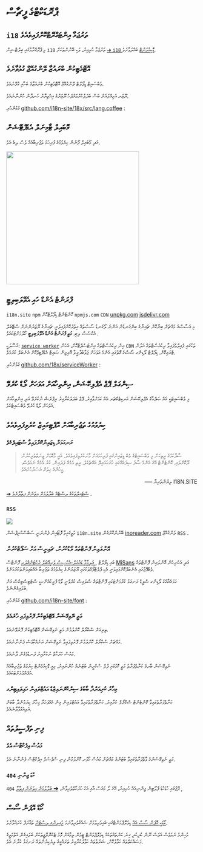 # ޕްރޮޑަކްޓްގެ ފީޗާސް

## `i18` ތަރުޖަމާ އިންޓަގްރޭޓްކޮށްފައިވެއެވެ

މި ޕްރޮގްރާމްގައި ބިލްޓް-އިން `i18` ތަރުޖަމާ ހުރިއިރު، ވަކި ބޭނުންތަކަށް [➔ `i18` ޑޮކިއުމަންޓް](/i18) ބައްލަވާށެވެ.

## އޮޓޮމެޓިކުން ބްރައުޒާ ލޭންގުއޭޖް ގުޅުވާށެވެ

ވެބްސައިޓް ޑިފޯލްޓް ލޭންގުއޭޖް އޮޓޮމެޓިކުން ބްރައުޒާގެ ބަހާއި ގުޅޭނެއެވެ.

ޔޫޒަރ އަމިއްލައަށް ބަސް ބަދަލުކުރުމަށްފަހު ޔޫޒަރުގެ އިޚްތިޔާރު ހަނދާން ހުންނާނެއެވެ.

ގުޅުންހުރި [github.com/i18n-site/18x/src/lang.coffee](https://github.com/i18n-site/18x/blob/main/src/lang.coffee) :

## މޮބައިލް ޓާމިނަލް އެޑެޕްޓޭޝަން

އަދި މޯބައިލް ފޯނުން ކިޔެވުމުގެ ފުރިހަމަ ތަޖުރިބާއެއް ވެސް ލިބެ އެވެ.

<img src="//p.3ti.site/1721379497.avif" width="350px">

## <a rel=id href="#ha" id="ha"></a> ފްރަންޓް އެންޑް ހައި އެވޭލަބިލިޓީ

`i18n.site` `npm` ކޮންޓެންޓް ޑިފޯލްޓްކޮށް `npmjs.com` `CDN` [unpkg.com](//unpkg.com) [jsdelivr.com](//jsdelivr.com)

މި އަސާސްގެ މައްޗަށް ބިނާކޮށް ޗައިނާގެ ބިންގަނޑުން އަންނަ ލޯގަނޑު ސޯސްތައް އިތުރުކޮށްފައިވަނީ ޗައިނާގެ ޔޫޒަރުންނަށް ސްޓޭބަލް އެކްސެސް ލިބި، **މަތީ ފްރަންޓް އެންޑް އެވޭލަބިލިޓީ** ހޯދުމަށްޓަކައެވެ .

އުސޫލަކީ: [`service worker`](https://developer.mozilla.org/docs/Web/API/Service_Worker_API) އިން ރިކުއެސްޓްތައް އިންޓަސެޕްޓްކޮށް، އެހެން `CDN` ތަކުގައި ފެއިލްވެފައިވާ ރިކުއެސްޓްތައް އަލުން ޓްރައިކޮށް، ޑިފޯލްޓް ލޯޑިންގ ސޯސްގެ ގޮތުގައި އެންމެ އަވަހަށް ޖަވާބުދާރީވާ އޮރިޖިން ސައިޓް އެޑެޕްޓިވްކޮށް އެނެބަލް ކުރުމެވެ.

ގުޅުންހުރި [github.com/18x/serviceWorker](https://github.com/i18n-site/18x/tree/main/serviceWorker) :

## ސިންގަލް ޕޭޖް އެޕްލިކޭޝަން، އިންތިހާއަށް އަވަހަށް ލޯޑް ކުރެވޭ

މި ވެބްސައިޓަކީ އެއް ޞަފްޙާގެ އެޕްލިކޭޝަން އަރކިޓެކްޗަރ އެއް ކަމަށްވާއިރު، ޕޭޖް ބަދަލުކުރާއިރު ރިފްރެޝް ނުކުރެވޭ އަދި އިންތިހާއަށް އަވަހަށް ލޯޑް ކުރެވޭ ވެބްސައިޓެކެވެ.

## ކިޔެވުމުގެ ތަޖުރިބާއަށް އޮޕްޓިމައިޒް ކުރެވިފައިވެއެވެ

### ރަނގަޅަށް ޑިޒައިންކޮށްފައިވާ ސްޓައިލެކެވެ

> ސާދާކަމުގެ ރީތިކަން މި ވެބްސައިޓުގެ ވެބް ޑިޒައިންގައި ފުރިހަމައަށް މާނަކުރެވިފައިވެއެވެ.
> އެއީ މާބޮޑަށް ޒީނަތްތެރިކުރުން ދޫކޮށްލައި، ކޮންޓެންޓް އޭގެ އެންމެ ސާފު ސިފައެއްގައި ހުށަހަޅައިދޭ އެއްޗެކެވެ.
> ރީތި ޅެމެއް ފަދައިން، ކުރު ޅެމެއް ނަމަވެސް، މީހުންގެ ހިތަށް އަސަރުކުރެއެވެ.

<p style="text-align:right" style=";text-align:right;direction:rtl">── ލިޔުންތެރިޔާ I18N.SITE</p>

[➔ ސްޓައިލްތަކުގެ ލިސްޓެއް ބަލާލުމަށް މިތަނަށް ފިތާލާށެވެ](/i18n.site/md/styl) .

### `RSS`

![](//p.3ti.site/1725541085.avif)

މަތީގައިވާ ފޮޓޯއިން ފެންނަނީ ސަބްސްކްރިޕްޝަން `i18n.site` ބޭނުންކޮށްގެން [inoreader.com](//inoreader.com) ލެންގުއޭޖް `RSS` .

### އޮންލައިން ފޮންޓްތައް ލޯޑްކުރުން، ޗައިނީސް އަށް ސަޕޯޓްކުރުން

ބައި ޑިފޯލްޓް [, އަލިމާމާ ޑައުއަލް-އެކްސިސް ވެރިއޭބަލް ރެކްޓަންގްލަރ](https://www.iconfont.cn/fonts/detail?cnid=pOvFIr086ADR) ފޮންޓްސް [MiSans](https://hyperos.mi.com/font/zh/download/) އަދި އެހެނިހެން އޮންލައިން ފޮންޓްތައް ވެބްޕޭޖުގައި އެނެބަލްކޮށްފައިވަނީ އެކި ޕްލެޓްފޯމްތަކުގައި ޔޫޒަރުންގެ ކިޔެވުމުގެ ތަޖުރިބާ އެއްބައިވަންތަކުރުމަށެވެ.

ހަމައެއާއެކު ލޯޑިންގ ސްޕީޑް ރަނގަޅު ކުރުމަށްޓަކައި ފޮންޓްތައް ސްލައިސް ކުރެވެނީ ވޯޑް ފްރީކުއެންސީ ސްޓެޓިސްޓިކްސް އަށް ބަލައިގެންނެވެ.

ގުޅުންހުރި [github.com/i18n-site/font](https://github.com/i18n-site/font) :

### މަތީ ނޭވިގޭޝަން އޮޓޮމެޓިކުން ފޮރުވިފައި ހުރެއެވެ

ތިރިއަށް ސްކްރޯލް ކޮށްލުމުން މަތީ ނެވިގޭޝަން އޮޓޮމެޓިކުން ފޮރުވޭނެއެވެ.

މައްޗަށް ސްކްރޯލް ކޮށްލުމުން ފޮރުވިފައިވާ ނެވިގޭޝަން އަނެއްކާވެސް ފެންނާނެއެވެ.

މައުސް ހަރަކާތް ނުކުރާއިރު ފަނޑުވެގެން ދާނެއެވެ.

ނެވިގޭޝަން ބާރގެ ކަނާތްފަރާތު މަތީ ކޮޅުގައި ފުލް ސްކްރީން ބަޓަނެއް ހުންނައިރު، މިއީ ޑޮކިއުމެންޓް ކިޔުމުގެ ތަޖުރިބާއެއް އުފެއްދުމަށްޓަކައެވެ.

### މިހާރު ކުރިއަށްދާ ބާބުގެ ސިންކްރޮނައިޒްޑް އައުޓްލައިން ހައިލައިޓިންގ

ކަނާތްފަރާތުގައިވާ ކޮންޓެންޓް ސްކްރޯލް ކުރާއިރު، ކަނާތްފަރާތުގައިވާ އައުޓްލައިން އިން އެއްފަހަރާ މިހާރު ކިޔަމުންދާ ބާބަށް އަލިއަޅުވާލާނެއެވެ.

## ފިނި ތަފްސީލުތައް

### މައުސް އިފެކްޓްސް އެވެ

މަތީ ނެވިގޭޝަންގެ ވާތްފަރާތުގައިވާ ބަޓަންގެ މައްޗަށް މައުސް ހޯވަރ ކޮށްލުމުން ފިނި ސްޕެޝަލް އިފެކްޓްސް ފެންނާނެ އެވެ.

### `404` ކުޑަ ޖިންނި

`404` ޕޭޖުގައި ކުޑަކުޑަ ފްލޯޓިން ޖިންނިއެއް ހުރިއިރު، އޭގެ ލޯ މައުސް އާއި އެކު ހަރަކާތްތެރިވާނެ، [➔ ބަލާލުމަށް މިތަނަށް ފިތާލާ](/404) ,

## ކޯޑް އޮޕަން ސޯސް

[ކޯޑަކީ އޮޕަން ސޯސް އެއް](/i18n.site/c/src) ޑިވެލޮޕްމަންޓްގައި ބައިވެރިވުމަށް ޝައުގުވެރިވާނަމަ [މެއިލިންގ ލިސްޓަށް](//groups.google.com/u/2/g/i18n-site) ތަޢާރަފް ކުރައްވާށެވެ.

މުހިންމު ނަމަވެސް އަވަސް ނޫން ކުދިކުދި ގިނަ ކަންތައްތަކެއް ޑިވެލޮޕްމަންޓް ޓީމުން ތިމާއަށް މޮޅު ޓެކްނޮލޮޖީތަކަށް ބަލައިގެން އަތްމަތީގެ މަސައްކަތްތައް ހަވާލުކޮށް، ޝަރުތުތައް ހަވާލުކުރާއިރު ތަރައްގީގެ ލިޔެކިޔުންތައް ރަނގަޅު ކުރާނެ އެވެ.